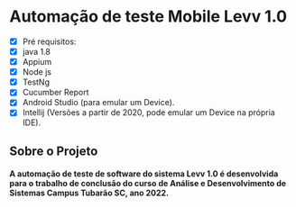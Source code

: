 # Automação de teste Mobile Levv 1.0
- [x] Pré requisitos:
- [x] java 1.8
- [x] Appium
- [x] Node js
- [x] TestNg
- [X] Cucumber Report
- [x] Android Studio (para emular um Device).
- [x] Intellij (Versões a partir de 2020, pode emular um Device na própria IDE).

<h2> Sobre o Projeto</h2>
<h4> A automação de teste de software do sistema Levv 1.0 é desenvolvida para o trabalho de conclusão
do curso de Análise e Desenvolvimento de Sistemas Campus Tubarão SC, ano 2022.</h4>
